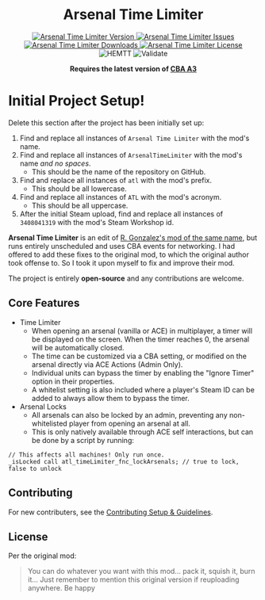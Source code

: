 <!-- If you want to make changes to this README, you need to also modify the README.md in the docs folder as well -->

<h1 align="center">Arsenal Time Limiter</h1>
<p align="center">
    <a href="https://github.com/DartsArmaMods/ArsenalTimeLimiter/releases/latest">
        <img src="https://img.shields.io/badge/Version-1.0.0-blue?style=flat-square" alt="Arsenal Time Limiter Version">
    </a>
    <a href="https://github.com/DartsArmaMods/ArsenalTimeLimiter/issues">
        <img src="https://img.shields.io/github/issues-raw/DartsArmaMods/ArsenalTimeLimiter.svg?style=flat-square&label=Issues" alt="Arsenal Time Limiter Issues">
    </a>
    <a href="https://steamcommunity.com/sharedfiles/filedetails/?id=3408041319">
        <img src="https://img.shields.io/steam/downloads/3408041319.svg?style=flat-square&label=Downloads" alt="Arsenal Time Limiter Downloads">
    </a>
    <a href="https://github.com/DartsArmaMods/ArsenalTimeLimiter/blob/master/LICENSE">
        <img src="https://img.shields.io/badge/License-APL ND-red?style=flat-square" alt="Arsenal Time Limiter License">
    </a>
    <br>
    <img src="https://img.shields.io/github/actions/workflow/status/DartsArmaMods/ArsenalTimeLimiter/hemtt.yml?style=flat-square&label=HEMTT" alt="HEMTT">
    <img src="https://img.shields.io/github/actions/workflow/status/DartsArmaMods/ArsenalTimeLimiter/arma.yml?style=flat-square&label=Validate" alt="Validate">
</p>

<p align="center">
    <b>Requires the latest version of <a href="https://github.com/CBATeam/CBA_A3/releases/latest">CBA A3</a></b>
</p>

# Initial Project Setup!
Delete this section after the project has been initially set up:
1. Find and replace all instances of `Arsenal Time Limiter` with the mod's name.
2. Find and replace all instances of `ArsenalTimeLimiter` with the mod's name *and no spaces*.
   - This should be the name of the repository on GitHub.
3. Find and replace all instances of `atl` with the mod's prefix.
   - This should be all lowercase.
4. Find and replace all instances of `ATL` with the mod's acronym.
   - This should be all uppercase.
5. After the initial Steam upload, find and replace all instances of `3408041319` with the mod's Steam Workshop id.

**Arsenal Time Limiter** is an edit of [R. Gonzalez's mod of the same name](https://steamcommunity.com/sharedfiles/filedetails/?id=3407083413), but runs entirely unscheduled and uses CBA events for networking. I had offered to add these fixes to the original mod, to which the original author took offense to. So I took it upon myself to fix and improve their mod.

The project is entirely **open-source** and any contributions are welcome.

## Core Features
- Time Limiter
  - When opening an arsenal (vanilla or ACE) in multiplayer, a timer will be displayed on the screen. When the timer reaches 0, the arsenal will be automatically closed.
  - The time can be customized via a CBA setting, or modified on the arsenal directly via ACE Actions (Admin Only).
  - Individual units can bypass the timer by enabling the "Ignore Timer" option in their properties.
  - A whitelist setting is also included where a player's Steam ID can be added to always allow them to bypass the timer.
- Arsenal Locks
  - All arsenals can also be locked by an admin, preventing any non-whitelisted player from opening an arsenal at all.
  - This is only natively available through ACE self interactions, but can be done by a script by running:
```sqf
// This affects all machines! Only run once.
_isLocked call atl_timeLimiter_fnc_lockArsenals; // true to lock, false to unlock
```

## Contributing
For new contributers, see the [Contributing Setup & Guidelines](./.github/CONTRIBUTING.md).

## License
Per the original mod:
> You can do whatever you want with this mod... pack it, squish it, burn it... Just remember to mention this original version if reuploading anywhere. Be happy